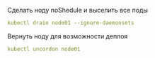 Сделать ноду noShedule и выселить все поды
```yaml
kubectl drain node01 --ignore-daemonsets
```
Вернуть ноду для возможности деплоя
```yaml
kubectl uncordon node01
```
